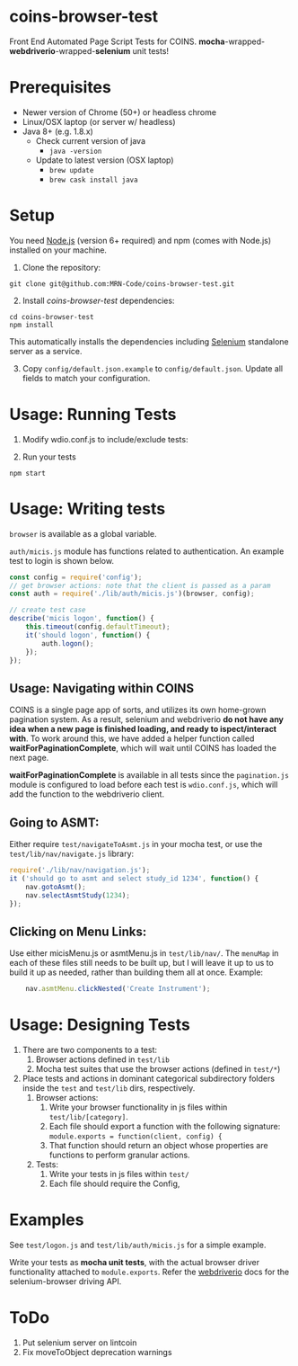 # coins-browser-test
Front End Automated Page Script Tests for COINS.  **mocha**-wrapped-**webdriverio**-wrapped-**selenium** unit tests!

# Prerequisites
  - Newer version of Chrome (50+) or headless chrome
  - Linux/OSX laptop (or server w/ headless)
  - Java 8+ (e.g. 1.8.x)
    - Check current version of java
      - `java -version`
    - Update to latest version (OSX laptop)
      - `brew update`
      - `brew cask install java`

# Setup

You need [Node.js](https://nodejs.org/en/) (version 6+ required) and npm (comes with Node.js) installed on your machine.

1. Clone the repository:
  ```shell
  git clone git@github.com:MRN-Code/coins-browser-test.git
  ```

2. Install _coins-browser-test_ dependencies:
  ```shell
  cd coins-browser-test
  npm install
  ```

  This automatically installs the dependencies including [Selenium](http://www.seleniumhq.org/download/) standalone server as a service.

3. Copy `config/default.json.example` to `config/default.json`. Update all fields to match your configuration.

# Usage: Running Tests
1. Modify wdio.conf.js to include/exclude tests:

2. Run your tests
  ```shell
  npm start
  ```
# Usage: Writing tests
`browser` is available as a global variable.<br>

`auth/micis.js` module has functions related to authentication.
An example test to login is shown below.
```js
const config = require('config');
// get browser actions: note that the client is passed as a param
const auth = require('./lib/auth/micis.js')(browser, config);

// create test case
describe('micis logon', function() {
    this.timeout(config.defaultTimeout);
    it('should logon', function() {
        auth.logon();
    });
});
```

## Usage: Navigating within COINS
COINS is a single page app of sorts, and utilizes its own home-grown pagination system.
As a result, selenium and webdriverio **do not have any idea when a new page is finished loading, and ready to ispect/interact with**.
To work around this, we have added a helper function called **waitForPaginationComplete**, which will wait until COINS has loaded the next page.

**waitForPaginationComplete** is available in all tests since the `pagination.js` module is configured to load before each test is `wdio.conf.js`, which will add the function to the webdriverio client.

## Going to ASMT:
Either require `test/navigateToAsmt.js` in your mocha test, or use the `test/lib/nav/navigate.js` library:

```js
require('./lib/nav/navigation.js');
it ('should go to asmt and select study_id 1234', function() {
    nav.gotoAsmt();
    nav.selectAsmtStudy(1234);
});
```

## Clicking on Menu Links:
Use either micisMenu.js or asmtMenu.js in `test/lib/nav/`. The `menuMap` in each of these files still needs to be built up, but I will leave it up to us to build it up as needed, rather than building them all at once.  Example:

```js
    nav.asmtMenu.clickNested('Create Instrument');
```

# Usage: Designing Tests
1. There are two components to a test:
    1. Browser actions defined in `test/lib`
    1. Mocha test suites that use the browser actions (defined in `test/*`)
1. Place tests and actions in dominant categorical subdirectory folders inside the `test` and `test/lib` dirs, respectively.
    1. Browser actions:
        1. Write your browser functionality in js files within `test/lib/[category]`.
        1. Each file should export a function with the following signature:
        ` module.exports = function(client, config) { `
        1. That function should return an object whose properties are functions to perform granular actions.
    1. Tests:
        1. Write your tests in js files within `test/`
        1. Each file should require the Config,

# Examples
See `test/logon.js` and `test/lib/auth/micis.js` for a simple example.

Write your tests as **mocha unit tests**, with the actual browser driver functionality attached to `module.exports`.  Refer the [webdriverio](http://webdriver.io/) docs for the selenium-browser driving API.

# ToDo
1. Put selenium server on lintcoin
2. Fix moveToObject deprecation warnings
